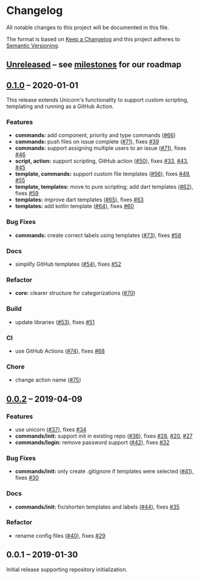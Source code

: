 # Changelog

All notable changes to this project will be documented in this file.

The format is based on [Keep a Changelog](http://keepachangelog.com/en/1.0.0/) and this project adheres to [Semantic Versioning](http://semver.org/spec/v2.0.0.html).


<!-- Template:
## [Unreleased] - 2019-xx-xx

Optional intro comment.

- feat: Abc ([#](https://github.com/JonasWanke/Unicorn/pull/)), fixes [#](https://github.com/JonasWanke/Unicorn/issues/)
- fix: Abc ([#](https://github.com/JonasWanke/Unicorn/pull/)), fixes [#](https://github.com/JonasWanke/Unicorn/issues/)
- ui: Abc ([#](https://github.com/JonasWanke/Unicorn/pull/)), fixes [#](https://github.com/JonasWanke/Unicorn/issues/)
- perf: Abc ([#](https://github.com/JonasWanke/Unicorn/pull/)), fixes [#](https://github.com/JonasWanke/Unicorn/issues/)
- remove: Abc ([#](https://github.com/JonasWanke/Unicorn/pull/)), fixes [#](https://github.com/JonasWanke/Unicorn/issues/)
- docs: Abc ([#](https://github.com/JonasWanke/Unicorn/pull/)), fixes [#](https://github.com/JonasWanke/Unicorn/issues/)
- build: Abc ([#](https://github.com/JonasWanke/Unicorn/pull/)), fixes [#](https://github.com/JonasWanke/Unicorn/issues/)

 -->

## [Unreleased] – see [milestones] for our roadmap


<a name="0.1.0"></a>
## [0.1.0](https://github.com/JonasWanke/Unicorn/compare/v0.0.2...v0.1.0) – 2020-01-01

This release extends Unicorn's functionality to support custom scripting, templating and running as a GitHub Action.

### Features

- **commands:** add component, priority and type commands ([#66](https://github.com/JonasWanke/Unicorn/pull/66))
- **commands:** push files on issue complete ([#71](https://github.com/JonasWanke/Unicorn/pull/71)), fixes [#39](https://github.com/JonasWanke/Unicorn/issues/39)
- **commands:** support assigning multiple users to an issue ([#71](https://github.com/JonasWanke/Unicorn/pull/71)), fixes [#46](https://github.com/JonasWanke/Unicorn/issues/46)
- **script, action:** support scripting, GitHub action ([#50](https://github.com/JonasWanke/Unicorn/pull/50)), fixes [#33](https://github.com/JonasWanke/Unicorn/issues/33), [#43](https://github.com/JonasWanke/Unicorn/issues/43), [#45](https://github.com/JonasWanke/Unicorn/issues/45)
- **template, commands:** support custom file templates ([#56](https://github.com/JonasWanke/Unicorn/pull/56)), fixes [#49](https://github.com/JonasWanke/Unicorn/issues/49), [#55](https://github.com/JonasWanke/Unicorn/issues/55)
- **template, templates:** move to pure scripting; add dart templates ([#62](https://github.com/JonasWanke/Unicorn/pull/62)), fixes [#59](https://github.com/JonasWanke/Unicorn/issues/59)
- **templates:** improve dart templates ([#65](https://github.com/JonasWanke/Unicorn/pull/65)), fixes [#63](https://github.com/JonasWanke/Unicorn/issues/63)
- **templates:** add kotlin template ([#64](https://github.com/JonasWanke/Unicorn/pull/64)), fixes [#60](https://github.com/JonasWanke/Unicorn/issues/60)

### Bug Fixes

- **commands:** create correct labels using templates ([#73](https://github.com/JonasWanke/Unicorn/pull/73)), fixes [#58](https://github.com/JonasWanke/Unicorn/issues/58)

### Docs

- simplify GitHub templates ([#54](https://github.com/JonasWanke/Unicorn/pull/54)), fixes [#52](https://github.com/JonasWanke/Unicorn/issues/52)

### Refactor

- **core:** clearer structure for categorizations ([#70](https://github.com/JonasWanke/Unicorn/pull/70))

### Build

- update libraries ([#53](https://github.com/JonasWanke/Unicorn/pull/53)), fixes [#51](https://github.com/JonasWanke/Unicorn/issues/51)

### CI

- use GitHub Actions ([#74](https://github.com/JonasWanke/Unicorn/pull/74)), fixes [#68](https://github.com/JonasWanke/Unicorn/issues/68)

### Chore

- change action name ([#75](https://github.com/JonasWanke/Unicorn/pull/75))



<a name="0.0.2"></a>
## [0.0.2](https://github.com/JonasWanke/Unicorn/compare/v0.0.1...v0.0.2) – 2019-04-09

### Features

- use unicorn ([#37](https://github.com/JonasWanke/Unicorn/pull/37)), fixes [#34](https://github.com/JonasWanke/Unicorn/issues/34)
- **commands/init:** support init in existing repo ([#36](https://github.com/JonasWanke/Unicorn/pull/36)), fixes [#28](https://github.com/JonasWanke/Unicorn/issues/28), [#20](https://github.com/JonasWanke/Unicorn/issues/20), [#27](https://github.com/JonasWanke/Unicorn/issues/27)
- **commands/login:** remove password support ([#42](https://github.com/JonasWanke/Unicorn/pull/42)), fixes [#32](https://github.com/JonasWanke/Unicorn/issues/32)


### Bug Fixes

- **commands/init:** only create .gitignore if templates were selected ([#41](https://github.com/JonasWanke/Unicorn/pull/41)), fixes [#30](https://github.com/JonasWanke/Unicorn/issues/30)


### Docs

- **commands/init:** fix/shorten templates and labels ([#44](https://github.com/JonasWanke/Unicorn/pull/44)), fixes [#35](https://github.com/JonasWanke/Unicorn/issues/35)


### Refactor

- rename config files ([#40](https://github.com/JonasWanke/Unicorn/pull/40)), fixes [#29](https://github.com/JonasWanke/Unicorn/issues/29)



## 0.0.1 – 2019-01-30

Initial release supporting repository initialization.


[milestones]: https://github.com/JonasWanke/Unicorn/milestones
[Unreleased]: https://github.com/JonasWanke/Unicorn/compare/v0.1.0...dev
